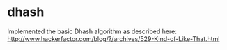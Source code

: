 # dhash
Implemented the basic Dhash algorithm as described here: http://www.hackerfactor.com/blog/?/archives/529-Kind-of-Like-That.html
